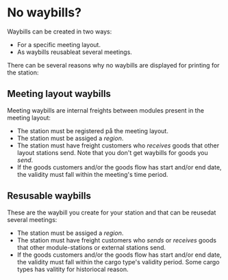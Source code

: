 ﻿# No waybills?
Waybills can be created in two ways:
- For a specific meeting layout.
- As waybills reusableat several meetings.

There can be several reasons why no waybills are displayed for printing for the station:

## Meeting layout waybills
Meeting waybills are internal freights between modules present in the meeting layout:
- The station must be registered på the meeting layout.
- The station must be assiged a *region*.
- The station must have freight customers who *receives* goods that other layout stations send. Note that you don't get waybills for goods you *send*.
- If the goods customers and/or the goods flow has start and/or end date, the validity must fall within the meeting's time period.

## Resusable waybills
These are the waybill you create for your station and that can be reusedat several meetings:
- The station must be assiged a *region*.
- The station must have freight customers who *sends* or *receives* goods that other module-stations or external stations send.
- If the goods customers and/or the goods flow has start and/or end date, the validity must fall within the cargo type's validity period. 
Some cargo types has valitity for historiocal reason.